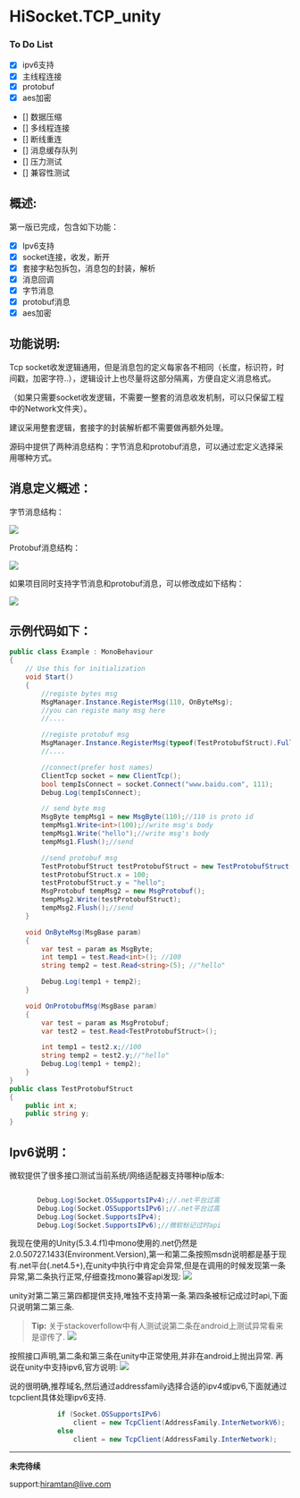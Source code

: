 # HiSocket.TCP_unity

### To Do List
- [x] ipv6支持
- [x] 主线程连接
- [x] protobuf
- [x] aes加密
- [] 数据压缩
- [] 多线程连接
- [] 断线重连
- [] 消息缓存队列
- [] 压力测试
- [] 兼容性测试


####
概述:
-------------
第一版已完成，包含如下功能：
- [x] Ipv6支持
- [x] socket连接，收发，断开
- [x] 套接字粘包拆包，消息包的封装，解析
- [x] 消息回调
- [x] 字节消息
- [x] protobuf消息
- [x] aes加密

##
功能说明:
-------------
Tcp socket收发逻辑通用，但是消息包的定义每家各不相同（长度，标识符，时间戳，加密字符..），逻辑设计上也尽量将这部分隔离，方便自定义消息格式。

（如果只需要socket收发逻辑，不需要一整套的消息收发机制，可以只保留工程中的Network文件夹）。

建议采用整套逻辑，套接字的封装解析都不需要做再额外处理。

源码中提供了两种消息结构：字节消息和protobuf消息，可以通过宏定义选择采用哪种方式。

###
消息定义概述：
-------------

字节消息结构：

[![](http://thumbnail0.baidupcs.com/thumbnail/6398bce33555603ea4de884c2cf06066?fid=506779508-250528-903135732718103&time=1495166400&rt=sh&sign=FDTAER-DCb740ccc5511e5e8fedcff06b081203-jgUTBtjtO7dvLqnrSDqjVURa%2B6E%3D&expires=8h&chkv=0&chkbd=0&chkpc=&dp-logid=3212607178404885154&dp-callid=0&size=c710_u400&quality=100)](http://thumbnail0.baidupcs.com/thumbnail/6398bce33555603ea4de884c2cf06066?fid=506779508-250528-903135732718103&time=1495166400&rt=sh&sign=FDTAER-DCb740ccc5511e5e8fedcff06b081203-jgUTBtjtO7dvLqnrSDqjVURa%2B6E%3D&expires=8h&chkv=0&chkbd=0&chkpc=&dp-logid=3212607178404885154&dp-callid=0&size=c710_u400&quality=100)

Protobuf消息结构：

[![](http://thumbnail0.baidupcs.com/thumbnail/850a52326f034ec33f51485914b8dde0?fid=506779508-250528-88713546587218&time=1495418400&rt=sh&sign=FDTAER-DCb740ccc5511e5e8fedcff06b081203-F2%2BwqMZn6R7Me9B95Xveqd72DW4%3D&expires=8h&chkv=0&chkbd=0&chkpc=&dp-logid=3279981547062542762&dp-callid=0&size=c710_u400&quality=100)](http://thumbnail0.baidupcs.com/thumbnail/850a52326f034ec33f51485914b8dde0?fid=506779508-250528-88713546587218&time=1495418400&rt=sh&sign=FDTAER-DCb740ccc5511e5e8fedcff06b081203-F2%2BwqMZn6R7Me9B95Xveqd72DW4%3D&expires=8h&chkv=0&chkbd=0&chkpc=&dp-logid=3279981547062542762&dp-callid=0&size=c710_u400&quality=100)

如果项目同时支持字节消息和protobuf消息，可以修改成如下结构：

[![](http://thumbnail0.baidupcs.com/thumbnail/84a9c3c219447d1128e14566453680e6?fid=506779508-250528-27816268309311&time=1495166400&rt=sh&sign=FDTAER-DCb740ccc5511e5e8fedcff06b081203-Wjupb2CbAhhzJyQJkLKn4s7TemE%3D&expires=8h&chkv=0&chkbd=0&chkpc=&dp-logid=3212817129796143869&dp-callid=0&size=c710_u400&quality=100)](http://thumbnail0.baidupcs.com/thumbnail/84a9c3c219447d1128e14566453680e6?fid=506779508-250528-27816268309311&time=1495166400&rt=sh&sign=FDTAER-DCb740ccc5511e5e8fedcff06b081203-Wjupb2CbAhhzJyQJkLKn4s7TemE%3D&expires=8h&chkv=0&chkbd=0&chkpc=&dp-logid=3212817129796143869&dp-callid=0&size=c710_u400&quality=100)

##
示例代码如下：
-------------
``` C#
public class Example : MonoBehaviour
{
    // Use this for initialization
    void Start()
    {
        //registe bytes msg
        MsgManager.Instance.RegisterMsg(110, OnByteMsg);
        //you can registe many msg here
        //....

        //registe protobuf msg
        MsgManager.Instance.RegisterMsg(typeof(TestProtobufStruct).FullName, OnProtobufMsg);
        //....

        //connect(prefer host names)
        ClientTcp socket = new ClientTcp();
        bool tempIsConnect = socket.Connect("www.baidu.com", 111);
        Debug.Log(tempIsConnect);

        // send byte msg
        MsgByte tempMsg1 = new MsgByte(110);//110 is proto id
        tempMsg1.Write<int>(100);//write msg's body
        tempMsg1.Write("hello");//write msg's body
        tempMsg1.Flush();//send

        //send protobuf msg
        TestProtobufStruct testProtobufStruct = new TestProtobufStruct();
        testProtobufStruct.x = 100;
        testProtobufStruct.y = "hello";
        MsgProtobuf tempMsg2 = new MsgProtobuf();
        tempMsg2.Write(testProtobufStruct);
        tempMsg2.Flush();//send
    }

    void OnByteMsg(MsgBase param)
    {
        var test = param as MsgByte;
        int temp1 = test.Read<int>(); //100
        string temp2 = test.Read<string>(5); //"hello"

        Debug.Log(temp1 + temp2);
    }

    void OnProtobufMsg(MsgBase param)
    {
        var test = param as MsgProtobuf;
        var test2 = test.Read<TestProtobufStruct>();

        int temp1 = test2.x;//100
        string temp2 = test2.y;//"hello"
        Debug.Log(temp1 + temp2);
    }
}
public class TestProtobufStruct
{
    public int x;
    public string y;
}
 ```

###
Ipv6说明：
-------------
微软提供了很多接口测试当前系统/网络适配器支持哪种ip版本:
``` C#

       Debug.Log(Socket.OSSupportsIPv4);//.net平台过高       
       Debug.Log(Socket.OSSupportsIPv6);//.net平台过高       
       Debug.Log(Socket.SupportsIPv4);       
       Debug.Log(Socket.SupportsIPv6);//微软标记过时api
 ```
我现在使用的Unity(5.3.4.f1)中mono使用的.net仍然是2.0.50727.1433(Environment.Version),第一和第二条按照msdn说明都是基于现有.net平台(.net4.5+),在unity中执行中肯定会异常,但是在调用的时候发现第一条异常,第二条执行正常,仔细查找mono兼容api发现:
[![](http://thumbnail0.baidupcs.com/thumbnail/905caea0f41c3c8fe15bf26790d379f4?fid=506779508-250528-1061187295904500&time=1495418400&rt=sh&sign=FDTAER-DCb740ccc5511e5e8fedcff06b081203-AwrkmICBgAK2NoX9P%2B7nAAhpnjo%3D&expires=8h&chkv=0&chkbd=0&chkpc=&dp-logid=3280248988395040173&dp-callid=0&size=c710_u400&quality=100)](http://thumbnail0.baidupcs.com/thumbnail/905caea0f41c3c8fe15bf26790d379f4?fid=506779508-250528-1061187295904500&time=1495418400&rt=sh&sign=FDTAER-DCb740ccc5511e5e8fedcff06b081203-AwrkmICBgAK2NoX9P%2B7nAAhpnjo%3D&expires=8h&chkv=0&chkbd=0&chkpc=&dp-logid=3280248988395040173&dp-callid=0&size=c710_u400&quality=100)

unity对第二第三第四都提供支持,唯独不支持第一条.第四条被标记成过时api,下面只说明第二第三条.
> **Tip:** 关于stackoverfollow中有人测试说第二条在android上测试异常看来是谬传了.
[![](http://thumbnail0.baidupcs.com/thumbnail/e37a5303a1664e6f3bd1bb9630291e55?fid=506779508-250528-921873916973432&time=1495418400&rt=sh&sign=FDTAER-DCb740ccc5511e5e8fedcff06b081203-%2BWXFHF0UCdFaAPLWttwHTLBgxAI%3D&expires=8h&chkv=0&chkbd=0&chkpc=&dp-logid=3280264008509483117&dp-callid=0&size=c710_u400&quality=100)](http://thumbnail0.baidupcs.com/thumbnail/e37a5303a1664e6f3bd1bb9630291e55?fid=506779508-250528-921873916973432&time=1495418400&rt=sh&sign=FDTAER-DCb740ccc5511e5e8fedcff06b081203-%2BWXFHF0UCdFaAPLWttwHTLBgxAI%3D&expires=8h&chkv=0&chkbd=0&chkpc=&dp-logid=3280264008509483117&dp-callid=0&size=c710_u400&quality=100)

按照接口声明,第二条和第三条在unity中正常使用,并非在android上抛出异常.
再说在unity中支持ipv6,官方说明:
[![](http://thumbnail0.baidupcs.com/thumbnail/4cfb08fc040370f1755322b5b88fe000?fid=506779508-250528-722748298831990&time=1495418400&rt=sh&sign=FDTAER-DCb740ccc5511e5e8fedcff06b081203-tovNrBzfy0dx0JwFyk2YqsLsPnc%3D&expires=8h&chkv=0&chkbd=0&chkpc=&dp-logid=3280271011411083201&dp-callid=0&size=c710_u400&quality=100)](http://thumbnail0.baidupcs.com/thumbnail/4cfb08fc040370f1755322b5b88fe000?fid=506779508-250528-722748298831990&time=1495418400&rt=sh&sign=FDTAER-DCb740ccc5511e5e8fedcff06b081203-tovNrBzfy0dx0JwFyk2YqsLsPnc%3D&expires=8h&chkv=0&chkbd=0&chkpc=&dp-logid=3280271011411083201&dp-callid=0&size=c710_u400&quality=100)

说的很明确,推荐域名,然后通过addressfamily选择合适的ipv4或ipv6,下面就通过tcpclient具体处理ipv6支持.
``` c#
            if (Socket.OSSupportsIPv6)
                client = new TcpClient(AddressFamily.InterNetworkV6);
            else
                client = new TcpClient(AddressFamily.InterNetwork);
```



***********
**未完待续**


support:hiramtan@live.com
